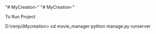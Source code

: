 "# MyCreation-" 
"# MyCreation-"

To Run Project

D:\renju\Mycreation> 
cd movie_manager
python manage.py runserver
